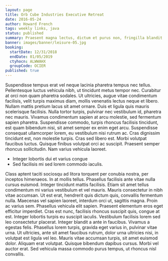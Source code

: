```yaml
---
layout: page
title: Orb Cube Industries Executive Retreat
date: 2016-05-24
author: Howard French
tags: weekly links, java
status: published
summary: Praesent magna lectus, dictum et purus non, fringilla blandit.
banner: images/banner/leisure-05.jpg
booking:
  startDate: 12/31/2018
  endDate: 01/05/2019
  ctyhocn: ALWWAHX
  groupCode: OCIER
published: true
---
```

Suspendisse tempus erat vel neque lacinia pharetra tempus nec tellus. Pellentesque luctus vehicula nibh, ut tincidunt metus tempor nec. Curabitur at orci non quam pharetra sodales. Ut ultricies, augue vitae condimentum facilisis, velit turpis maximus diam, mollis venenatis lectus neque et libero. Nullam mattis pretium lacus sit amet ornare. Duis et ligula quis mauris scelerisque facilisis. Nulla tortor turpis, pulvinar nec vestibulum id, pharetra nec mauris. Vivamus condimentum sapien at arcu molestie, sed fermentum sapien pharetra. Suspendisse commodo, turpis rhoncus facilisis tincidunt, est quam bibendum nisi, sit amet semper ex enim eget arcu. Suspendisse consequat ullamcorper lorem, eu vestibulum nisi rutrum ac. Cras dignissim tincidunt est, non molestie turpis. Cras sed libero est. Morbi volutpat faucibus luctus. Quisque finibus volutpat orci ac suscipit. Praesent semper rhoncus sollicitudin. Nam varius vehicula laoreet.

* Integer lobortis dui et varius congue
* Sed facilisis mi sed lorem commodo iaculis.

Class aptent taciti sociosqu ad litora torquent per conubia nostra, per inceptos himenaeos. In at mollis tellus. Phasellus facilisis ante vitae nulla cursus euismod. Integer tincidunt mattis facilisis. Etiam sit amet tellus condimentum mi varius vestibulum et vel mauris. Mauris consectetur in nibh vitae accumsan. Ut est erat, hendrerit quis dictum quis, convallis fermentum nulla. Maecenas vel sapien laoreet, interdum orci ut, sagittis magna. Proin ac varius sem. Phasellus vehicula elit sapien. Praesent elementum eros eget efficitur imperdiet. Cras est nunc, facilisis rhoncus suscipit quis, congue at est. Integer lobortis turpis eu suscipit iaculis. Vestibulum facilisis lorem sed leo consectetur placerat. Integer blandit a ante in faucibus.
Vivamus a egestas felis. Phasellus lorem turpis, gravida eget varius in, pulvinar vitae urna. Ut ultricies, ante sit amet faucibus rutrum, dolor urna ultricies nisi, in volutpat est ligula vel leo. Mauris vitae accumsan turpis, sit amet euismod dolor. Aliquam erat volutpat. Quisque bibendum dapibus cursus. Morbi vel auctor erat. Sed vehicula massa commodo purus tempus, ut rhoncus nisl convallis.
